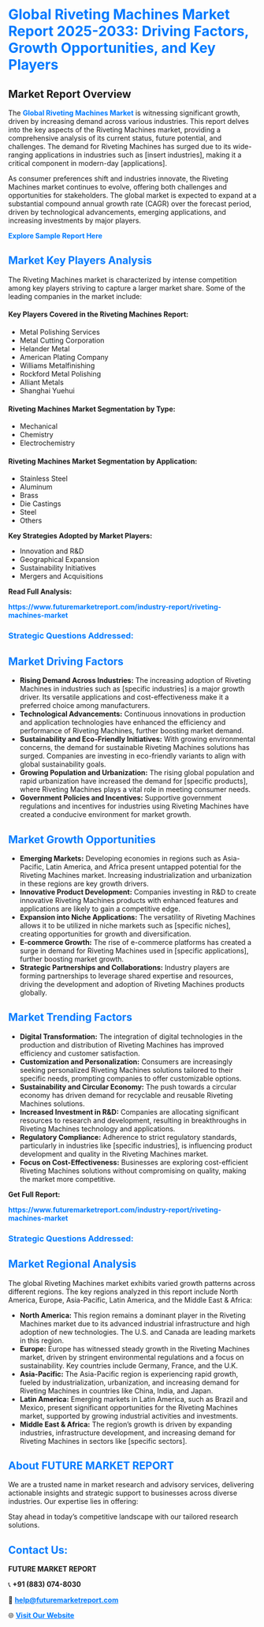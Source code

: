 <h1 style="color: #007BFF;">Global Riveting Machines Market Report 2025-2033: Driving Factors, Growth Opportunities, and Key Players</h1>

<section id="overview">
<h2>Market Report Overview</h2>
<p>The <a href="https://www.futuremarketreport.com/industry-report/riveting-machines-market" style="color: #007BFF; text-decoration: none;"><strong>Global Riveting Machines Market</strong></a> is witnessing significant growth, driven by increasing demand across various industries. This report delves into the key aspects of the Riveting Machines market, providing a comprehensive analysis of its current status, future potential, and challenges. The demand for Riveting Machines has surged due to its wide-ranging applications in industries such as [insert industries], making it a critical component in modern-day [applications].</p>
<p>As consumer preferences shift and industries innovate, the Riveting Machines market continues to evolve, offering both challenges and opportunities for stakeholders. The global market is expected to expand at a substantial compound annual growth rate (CAGR) over the forecast period, driven by technological advancements, emerging applications, and increasing investments by major players.</p>
</section>

<section id="overview">
<p><a href="https://www.futuremarketreport.com/request-sample/reportId=37673" style="color: #007BFF; text-decoration: none;"><strong>Explore Sample Report Here</strong></a></p>
</section>

<section id="key-players">
<h2 style="color: #007BFF;">Market Key Players Analysis</h2>
<p>The Riveting Machines market is characterized by intense competition among key players striving to capture a larger market share. Some of the leading companies in the market include:</p>
<h4>Key Players Covered in the Riveting Machines Report:</h4>
<ul><li>Metal Polishing Services</li><li>Metal Cutting Corporation</li><li>Helander Metal</li><li>American Plating Company</li><li>Williams Metalfinishing</li><li>Rockford Metal Polishing</li><li>Alliant Metals</li><li>Shanghai Yuehui</li></ul>
<h4>Riveting Machines Market Segmentation by Type:</h4>
<ul><li>Mechanical</li><li>Chemistry</li><li>Electrochemistry</li></ul>

<h4>Riveting Machines Market Segmentation by Application:</h4>
<ul><li>Stainless Steel</li><li>Aluminum</li><li>Brass</li><li>Die Castings</li><li>Steel</li><li>Others</li></ul>
<p><strong>Key Strategies Adopted by Market Players:</strong></p>
<ul>
<li>Innovation and R&D</li>
<li>Geographical Expansion</li>
<li>Sustainability Initiatives</li>
<li>Mergers and Acquisitions</li>
</ul>
</section>

<section>
<p><strong>Read Full Analysis: </strong></p><a href="https://www.futuremarketreport.com/industry-report/riveting-machines-market" style="color: #007BFF; text-decoration: none;"><strong>https://www.futuremarketreport.com/industry-report/riveting-machines-market</strong></a>
<h3 style="color: #007BFF;">Strategic Questions Addressed:</h3>
</section>

<section id="driving-factors">
<h2 style="color: #007BFF;">Market Driving Factors</h2>
<ul>
<li><strong>Rising Demand Across Industries:</strong> The increasing adoption of Riveting Machines in industries such as [specific industries] is a major growth driver. Its versatile applications and cost-effectiveness make it a preferred choice among manufacturers.</li>
<li><strong>Technological Advancements:</strong> Continuous innovations in production and application technologies have enhanced the efficiency and performance of Riveting Machines, further boosting market demand.</li>
<li><strong>Sustainability and Eco-Friendly Initiatives:</strong> With growing environmental concerns, the demand for sustainable Riveting Machines solutions has surged. Companies are investing in eco-friendly variants to align with global sustainability goals.</li>
<li><strong>Growing Population and Urbanization:</strong> The rising global population and rapid urbanization have increased the demand for [specific products], where Riveting Machines plays a vital role in meeting consumer needs.</li>
<li><strong>Government Policies and Incentives:</strong> Supportive government regulations and incentives for industries using Riveting Machines have created a conducive environment for market growth.</li>
</ul>
</section>

<section id="growth-opportunities">
<h2 style="color: #007BFF;">Market Growth Opportunities</h2>
<ul>
<li><strong>Emerging Markets:</strong> Developing economies in regions such as Asia-Pacific, Latin America, and Africa present untapped potential for the Riveting Machines market. Increasing industrialization and urbanization in these regions are key growth drivers.</li>
<li><strong>Innovative Product Development:</strong> Companies investing in R&D to create innovative Riveting Machines products with enhanced features and applications are likely to gain a competitive edge.</li>
<li><strong>Expansion into Niche Applications:</strong> The versatility of Riveting Machines allows it to be utilized in niche markets such as [specific niches], creating opportunities for growth and diversification.</li>
<li><strong>E-commerce Growth:</strong> The rise of e-commerce platforms has created a surge in demand for Riveting Machines used in [specific applications], further boosting market growth.</li>
<li><strong>Strategic Partnerships and Collaborations:</strong> Industry players are forming partnerships to leverage shared expertise and resources, driving the development and adoption of Riveting Machines products globally.</li>
</ul>
</section>

<section id="trending-factors">
<h2 style="color: #007BFF;">Market Trending Factors</h2>
<ul>
<li><strong>Digital Transformation:</strong> The integration of digital technologies in the production and distribution of Riveting Machines has improved efficiency and customer satisfaction.</li>
<li><strong>Customization and Personalization:</strong> Consumers are increasingly seeking personalized Riveting Machines solutions tailored to their specific needs, prompting companies to offer customizable options.</li>
<li><strong>Sustainability and Circular Economy:</strong> The push towards a circular economy has driven demand for recyclable and reusable Riveting Machines solutions.</li>
<li><strong>Increased Investment in R&D:</strong> Companies are allocating significant resources to research and development, resulting in breakthroughs in Riveting Machines technology and applications.</li>
<li><strong>Regulatory Compliance:</strong> Adherence to strict regulatory standards, particularly in industries like [specific industries], is influencing product development and quality in the Riveting Machines market.</li>
<li><strong>Focus on Cost-Effectiveness:</strong> Businesses are exploring cost-efficient Riveting Machines solutions without compromising on quality, making the market more competitive.</li>
</ul>
</section>

<section>
<p><strong>Get Full Report: </strong></p><a href="https://www.futuremarketreport.com/industry-report/riveting-machines-market" style="color: #007BFF; text-decoration: none;"><strong>https://www.futuremarketreport.com/industry-report/riveting-machines-market</strong></a>
<h3 style="color: #007BFF;">Strategic Questions Addressed:</h3>
</section>


<section id="regional-analysis">
<h2 style="color: #007BFF;">Market Regional Analysis</h2>
<p>The global Riveting Machines market exhibits varied growth patterns across different regions. The key regions analyzed in this report include North America, Europe, Asia-Pacific, Latin America, and the Middle East & Africa:</p>
<ul>
<li><strong>North America:</strong> This region remains a dominant player in the Riveting Machines market due to its advanced industrial infrastructure and high adoption of new technologies. The U.S. and Canada are leading markets in this region.</li>
<li><strong>Europe:</strong> Europe has witnessed steady growth in the Riveting Machines market, driven by stringent environmental regulations and a focus on sustainability. Key countries include Germany, France, and the U.K.</li>
<li><strong>Asia-Pacific:</strong> The Asia-Pacific region is experiencing rapid growth, fueled by industrialization, urbanization, and increasing demand for Riveting Machines in countries like China, India, and Japan.</li>
<li><strong>Latin America:</strong> Emerging markets in Latin America, such as Brazil and Mexico, present significant opportunities for the Riveting Machines market, supported by growing industrial activities and investments.</li>
<li><strong>Middle East & Africa:</strong> The region’s growth is driven by expanding industries, infrastructure development, and increasing demand for Riveting Machines in sectors like [specific sectors].</li>
</ul>
</section>

<footer>
<h2 style="color: #007BFF;">About FUTURE MARKET REPORT</h2>
<p>We are a trusted name in market research and advisory services, delivering actionable insights and strategic support to businesses across diverse industries. Our expertise lies in offering:</p>

<p>Stay ahead in today’s competitive landscape with our tailored research solutions.</p>

<h2 style="color: #007BFF;">Contact Us:</h2>
<p><strong>FUTURE MARKET REPORT</strong></p>
<p>📞 <strong>+91 (883) 074-8030</strong></p>
<p>📧 <strong><a href="mailto:help@futuremarketreport.com" style="color: #007BFF;">help@futuremarketreport.com</a></strong></p>
<p>🌐 <strong><a href="https://www.futuremarketreport.com/" style="color: #007BFF;">Visit Our Website</a></strong></p>
</footer>